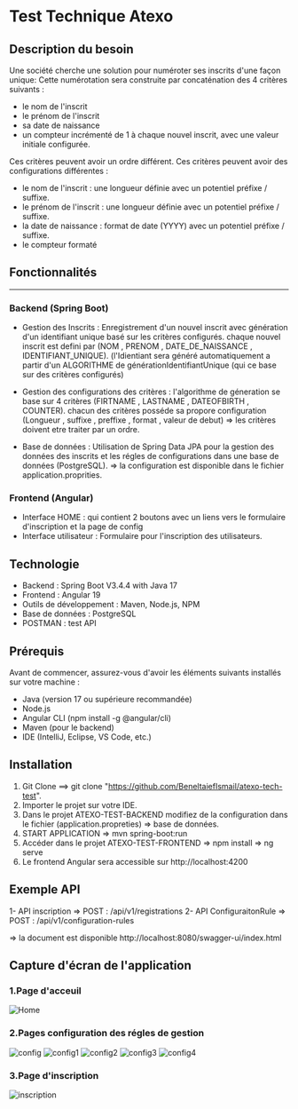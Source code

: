 # Test Technique Atexo
## Description du besoin
Une société cherche une solution pour numéroter ses inscrits d'une façon unique:
Cette numérotation sera construite par concaténation des 4 critères suivants :

- le nom de l'inscrit
- le prénom de l'inscrit
- sa date de naissance
- un compteur incrémenté de 1 à chaque nouvel inscrit, avec une valeur initiale configurée.

Ces critères peuvent avoir un ordre différent.
Ces critères peuvent avoir des configurations différentes :

- le nom de l'inscrit : une longueur définie avec un potentiel préfixe / suffixe.
- le prénom de l'inscrit : une longueur définie avec un potentiel préfixe / suffixe.
- la date de naissance : format de date (YYYY) avec un potentiel préfixe / suffixe.
- le compteur formaté
## Fonctionnalités
********************
### Backend (Spring Boot)
  * Gestion des Inscrits : Enregistrement d'un nouvel inscrit avec génération d'un identifiant unique basé sur les critères configurés.
chaque nouvel inscrit est defini par (NOM , PRENOM , DATE_DE_NAISSANCE , IDENTIFIANT_UNIQUE). (l'Idientiant sera généré automatiquement
a partir d'un ALGORITHME de générationIdentifiantUnique (qui ce base sur des critères configurés)


  * Gestion des configurations des critères : l'algorithme de géneration se base sur 4 critères (FIRTNAME , LASTNAME , DATEOFBIRTH , COUNTER).
chacun des critères posséde sa propore configuration (Longueur , suffixe , preffixe , format , valeur de debut) 
=> les critères doivent etre traiter par un ordre.


* Base de données : Utilisation de Spring Data JPA pour la gestion des données des inscrits et les régles de configurations dans une base de données (PostgreSQL).
=> la configuration est disponible dans le fichier application.proprities.

### Frontend (Angular)
- Interface HOME : qui contient 2 boutons avec un liens vers le formulaire d'inscription et la page de config
- Interface utilisateur : Formulaire pour l'inscription des utilisateurs.

## Technologie 

- Backend : Spring Boot V3.4.4 with Java 17
- Frontend : Angular 19
- Outils de développement : Maven, Node.js, NPM
- Base de données : PostgreSQL
- POSTMAN : test API
 ## Prérequis
  Avant de commencer, assurez-vous d'avoir les éléments suivants installés sur votre machine :
* Java (version 17 ou supérieure recommandée)
* Node.js
* Angular CLI (npm install -g @angular/cli)
* Maven (pour le backend)
* IDE (IntelliJ, Eclipse, VS Code, etc.)

## Installation
1. Git Clone ==> git clone "https://github.com/BeneltaiefIsmail/atexo-tech-test".
2. Importer le projet sur votre IDE.
3. Dans le projet ATEXO-TEST-BACKEND modifiez de la configuration dans le fichier (application.propreties) => base de données.
4. START APPLICATION => mvn spring-boot:run
5. Accéder dans le projet ATEXO-TEST-FRONTEND => npm install => ng serve
6. Le frontend Angular sera accessible sur http://localhost:4200

## Exemple API 
1- API inscription => POST :  /api/v1/registrations
2- API ConfiguraitonRule => POST : /api/v1/configuration-rules

=> la document est disponible http://localhost:8080/swagger-ui/index.html

## Capture d'écran de l'application
### 1.Page d'acceuil
![Home](images/Home.png)
### 2.Pages configuration des régles de gestion
![config](images/ConfigRule.png)
![config1](images/ConfigNom.png)
![config2](images/ConfigPrenom.png)
![config3](images/ConfigDate.png)
![config4](images/ConfigCompteur.png)
### 3.Page d'inscription 
![inscription](images/inscription.png)
